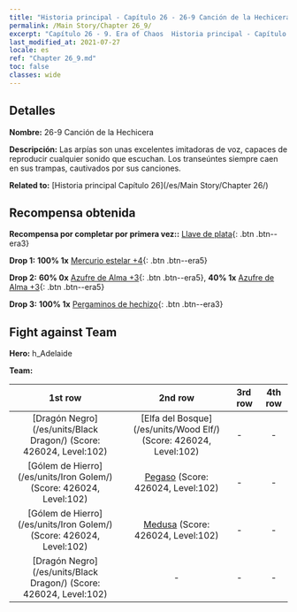 ```yaml
---
title: "Historia principal - Capítulo 26 - 26-9 Canción de la Hechicera"
permalink: /Main Story/Chapter 26_9/
excerpt: "Capítulo 26 - 9. Era of Chaos  Historia principal - Capítulo 26_9. 26-9 Canción de la Hechicera"
last_modified_at: 2021-07-27
locale: es
ref: "Chapter 26_9.md"
toc: false
classes: wide
---
```


## Detalles

 **Nombre:** 26-9 Canción de la Hechicera

 **Descripción:** Las arpías son unas excelentes imitadoras de voz, capaces de reproducir cualquier sonido que escuchan. Los transeúntes siempre caen en sus trampas, cautivados por sus canciones.

 **Related to:** [Historia principal Capítulo 26](/es/Main Story/Chapter 26/)

## Recompensa obtenida

 **Recompensa por completar por primera vez::** [Llave de plata](/ItemsES/con_693/){: .btn .btn--era3}

 **Drop 1:** **100% 1x** [Mercurio estelar +4](/ItemsES/mat_91/){: .btn .btn--era5}

 **Drop 2:** **60% 0x** [Azufre de Alma +3](/ItemsES/mat_85/){: .btn .btn--era5}, **40% 1x** [Azufre de Alma +3](/ItemsES/mat_85/){: .btn .btn--era5}

 **Drop 3:** **100% 1x** [Pergaminos de hechizo](/ItemsES/con_694/){: .btn .btn--era3}


## Fight against Team
 **Hero:** h_Adelaide

 **Team:**


  | 1st row | 2nd row | 3rd row | 4th row |
  |:----:|:----:|:----|:----:|
  | [Dragón Negro](/es/units/Black Dragon/) (Score: 426024, Level:102)  | [Elfa del Bosque](/es/units/Wood Elf/) (Score: 426024, Level:102)  | - | - |
  | [Gólem de Hierro](/es/units/Iron Golem/) (Score: 426024, Level:102)  | [Pegaso](/es/units/Pegasus/) (Score: 426024, Level:102)  | - | - |
  | [Gólem de Hierro](/es/units/Iron Golem/) (Score: 426024, Level:102)  | [Medusa](/es/units/Medusa/) (Score: 426024, Level:102)  | - | - |
  | [Dragón Negro](/es/units/Black Dragon/) (Score: 426024, Level:102)  | - | - | - |


